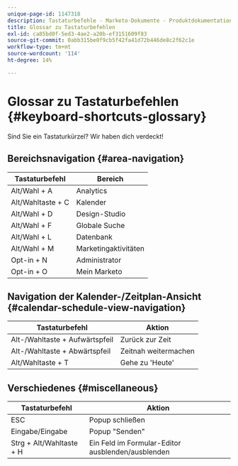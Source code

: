 ```yaml
---
unique-page-id: 1147318
description: Tastaturbefehle - Marketo-Dokumente - Produktdokumentation
title: Glossar zu Tastaturbefehlen
exl-id: ca85bd0f-5ed3-4ae2-a20b-ef3151609f83
source-git-commit: 0abb315be0f9cb5f42fa41d72b446de8c2f62c1e
workflow-type: tm+mt
source-wordcount: '114'
ht-degree: 14%

---
```


# Glossar zu Tastaturbefehlen {#keyboard-shortcuts-glossary}

Sind Sie ein Tastaturkürzel? Wir haben dich verdeckt!

## Bereichsnavigation {#area-navigation}

| Tastaturbefehl | Bereich |
|---|---|
| Alt/Wahl + A | Analytics |
| Alt/Wahltaste + C | Kalender |
| Alt/Wahl + D | Design-Studio |
| Alt/Wahl + F | Globale Suche |
| Alt/Wahl + L | Datenbank |
| Alt/Wahl + M | Marketingaktivitäten |
| Opt-in + N | Administrator |
| Opt-in + O | Mein Marketo |

## Navigation der Kalender-/Zeitplan-Ansicht  {#calendar-schedule-view-navigation}

| Tastaturbefehl | Aktion |
|---|---|
| Alt-/Wahltaste + Aufwärtspfeil | Zurück zur Zeit |
| Alt-/Wahltaste + Abwärtspfeil | Zeitnah weitermachen |
| Alt/Wahltaste + T | Gehe zu &#39;Heute&#39; |

## Verschiedenes {#miscellaneous}

| Tastaturbefehl | Aktion |
|---|---|
| ESC | Popup schließen |
| Eingabe/Eingabe | Popup &quot;Senden&quot; |
| Strg + Alt/Wahltaste + H | Ein Feld im Formular-Editor ausblenden/ausblenden |
